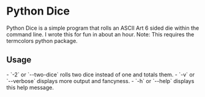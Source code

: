 <h1>Python Dice</h1>

Python Dice is a simple program that rolls an ASCII Art 6 sided die within the command line.  I wrote this for fun in about an hour.
Note: This requires the termcolors python package.
<h2>Usage</h2>
 - `-2` or `--two-dice` rolls two dice instead of one and totals them.
 - `-v` or `--verbose` displays more output and fancyness.
 - `-h` or `--help` displays this help message.
